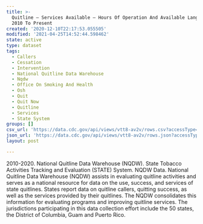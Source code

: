 ```yaml
---
title: >-
  Quitline – Services Available – Hours Of Operation And Available Languages -
  2010 To Present
created: '2020-12-10T22:17:53.055505'
modified: '2021-04-25T14:52:44.598462'
state: active
type: dataset
tags:
  - Callers
  - Cessation
  - Intervention
  - National Quitline Data Warehouse
  - Nqdw
  - Office On Smoking And Health
  - Osh
  - Quit
  - Quit Now
  - Quitline
  - Services
  - State System
groups: []
csv_url: 'https://data.cdc.gov/api/views/vtt8-av2v/rows.csv?accessType=DOWNLOAD'
json_url: 'https://data.cdc.gov/api/views/vtt8-av2v/rows.json?accessType=DOWNLOAD'
layout: post

---
```

2010-2020.  National Quitline Data Warehouse (NQDW). State Tobacco Activities Tracking and Evaluation (STATE) System.  NQDW Data.  National Quitline Data Warehouse (NQDW) assists in evaluating quitline activities and serves as a national resource for data on the use, success, and services of state quitlines.  States report data on quitline callers, quitting success, as well as the services provided by their quitlines. The NQDW consolidates this information for evaluating programs and improving quitline services.  The jurisdictions participating in this data collection effort include the 50 states, the District of Columbia, Guam and Puerto Rico.
